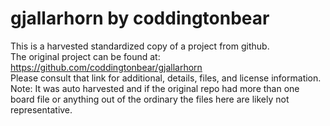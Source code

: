 
# gjallarhorn by coddingtonbear  
This is a harvested standardized copy of a project from github.  
The original project can be found at:  
https://github.com/coddingtonbear/gjallarhorn  
Please consult that link for additional, details, files, and license information.  
Note: It was auto harvested and if the original repo had more than one board file or anything out of the ordinary the files here are likely not representative.  
    